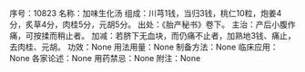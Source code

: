 序号：10823
名称：加味生化汤
组成：川芎1钱，当归3钱，桃仁10粒，炮姜4分，炙草4分，肉桂5分，元胡5分。
出处：《胎产秘书》卷下。
主治：产后小腹作痛，可按揉而稍止者。
加减：若脐下无血块，而仍痛不止者，加熟地3钱、痛止，去肉桂、元胡。
功效：None
用法用量：None
制备方法：None
临床应用：None
各家论述：None
用药禁忌：None
附注：None

